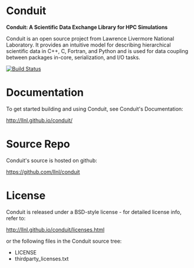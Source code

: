 
Conduit
===========

**Conduit: A Scientific Data Exchange Library for HPC Simulations**

Conduit is an open source project from Lawrence Livermore National Laboratory. It provides an intuitive model for describing hierarchical scientific data in C++, C, Fortran, and Python and is used for data coupling between packages in-core, serialization, and I/O tasks.

[![Build Status](https://travis-ci.org/LLNL/conduit.png)](https://travis-ci.org/LLNL/conduit)


Documentation
=================

To get started building and using Conduit, see Conduit's Documentation:

http://llnl.github.io/conduit/


Source Repo
=================

Conduit's source is hosted on github:

https://github.com/llnl/conduit


License
===========

Conduit is released under a BSD-style license - for detailed license info, refer to:

http://llnl.github.io/conduit/licenses.html

or the following files in the Conduit source tree:
- LICENSE
- thirdparty_licenses.txt






